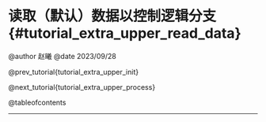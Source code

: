 读取（默认）数据以控制逻辑分支{#tutorial_extra_upper_read_data}
============

@author 赵曦
@date 2023/09/28

@prev_tutorial{tutorial_extra_upper_init}

@next_tutorial{tutorial_extra_upper_process}

@tableofcontents

------
